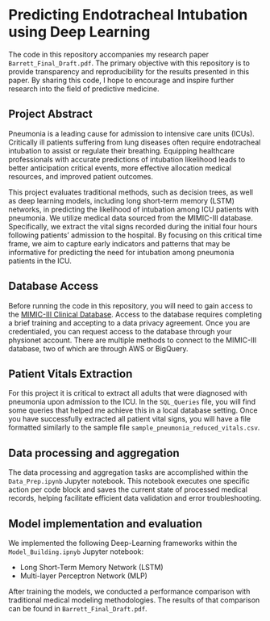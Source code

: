 # Predicting Endotracheal Intubation using Deep Learning

The code in this repository accompanies my research paper `Barrett_Final_Draft.pdf`. The primary objective with this repository is to provide transparency and reproducibility for the results presented in this paper. By sharing this code, I hope to encourage and inspire further research into the field of predictive medicine. 

## Project Abstract
Pneumonia is a leading cause for admission to intensive care units (ICUs). Critically ill patients suffering from lung diseases often require endotracheal intubation to assist or regulate their breathing. Equipping healthcare professionals with accurate predictions of intubation likelihood leads to better anticipation critical events, more effective allocation medical resources, and improved patient outcomes.

This project evaluates traditional methods, such as decision trees, as well as deep learning models, including long short-term memory (LSTM) networks, in predicting the likelihood of intubation among ICU patients with pneumonia. We utilize medical data sourced from the MIMIC-III database. Specifically, we extract the vital signs recorded during the initial four hours following patients’ admission to the hospital. By focusing on this critical time frame, we aim to capture early indicators and patterns that may be informative for predicting the need for intubation among pneumonia patients in the ICU.


## Database Access
Before running the code in this repository, you will need to gain access to the [MIMIC-III Clinical Database](https://physionet.org/content/mimiciii/1.4/). Access to the database requires completing a brief training and accepting to a data privacy agreement. Once you are credentialed, you can request access to the database through your physionet account. There are multiple methods to connect to the MIMIC-III database, two of which are through AWS or BigQuery.

## Patient Vitals Extraction
For this project it is critical to extract all adults that were diagnosed with pneumonia upon admission to the ICU. In the `SQL_Queries` file, you will find some queries that helped me achieve this in a local database setting. Once you have successfully extracted all patient vital signs, you will have a file formatted similarly to the sample file `sample_pneumonia_reduced_vitals.csv`.

## Data processing and aggregation
The data processing and aggregation tasks are accomplished within the `Data_Prep.ipynb` Jupyter notebook. This notebook executes one specific action per code block and saves the current state of processed medical records, helping facilitate efficient data validation and error troubleshooting. 

## Model implementation and evaluation

We implemented the following Deep-Learning frameworks within the `Model_Building.ipnyb` Jupyter notebook:
- Long Short-Term Memory Network (LSTM)
- Multi-layer Perceptron Network (MLP)

After training the models, we conducted a performance comparison with traditional medical modeling methodologies. The results of that comparison can be found in `Barrett_Final_Draft.pdf`. 

